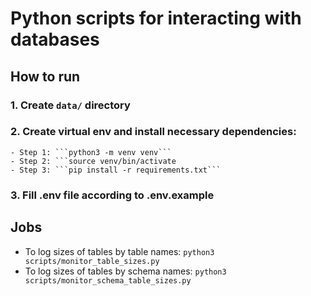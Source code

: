 # Python scripts for interacting with databases

## How to run
### 1. Create ```data/``` directory
### 2. Create virtual env and install necessary dependencies:
    - Step 1: ```python3 -m venv venv```
    - Step 2: ```source venv/bin/activate
    - Step 3: ```pip install -r requirements.txt```
### 3. Fill .env file according to .env.example

## Jobs
- To log sizes of tables by table names: ```python3 scripts/monitor_table_sizes.py```
- To log sizes of tables by schema names: ```python3 scripts/monitor_schema_table_sizes.py```
